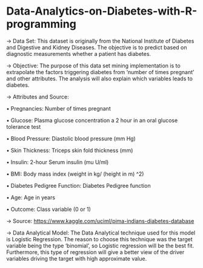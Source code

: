 # Data-Analytics-on-Diabetes-with-R-programming
-> Data Set:
This dataset is originally from the National Institute of Diabetes and Digestive and Kidney
Diseases. The objective is to predict based on diagnostic measurements whether a patient has
diabetes.

-> Objective:
The purpose of this data set mining implementation is to extrapolate the factors triggering diabetes
from ‘number of times pregnant’ and other attributes. The analysis will also explain which
variables leads to diabetes.

-> Attributes and Source:

• Pregnancies: Number of times pregnant

• Glucose: Plasma glucose concentration a 2 hour in an oral glucose tolerance test

• Blood Pressure: Diastolic blood pressure (mm Hg)

• Skin Thickness: Triceps skin fold thickness (mm)

• Insulin: 2-hour Serum insulin (mu U/ml)

• BMI: Body mass index (weight in kg/ (height in m) ^2)

• Diabetes Pedigree Function: Diabetes Pedigree function

• Age: Age in years

• Outcome: Class variable (0 or 1)

 -> Source: https://www.kaggle.com/uciml/pima-indians-diabetes-database

-> Data Analytical Model:
The Data Analytical technique used for this model is Logistic Regression. The reason to choose
this technique was the target variable being the type ‘binomial’, so Logistic regression will be the
best fit. Furthermore, this type of regression will give a better view of the driver variables driving
the target with high approximate value.

